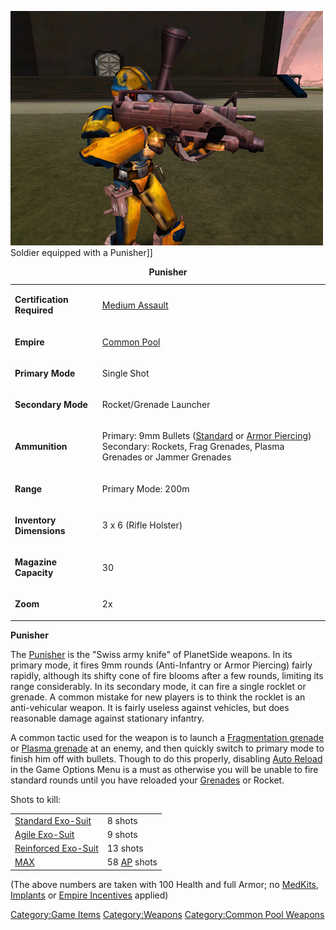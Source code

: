 ![](../images/PSScreenShot0253.jpg "fig:PSScreenShot0253.jpg") Soldier equipped
with a Punisher\]\]

<table>
<caption><strong>Punisher</strong></caption>
<tbody>
<tr class="odd">
<td><p><strong>Certification Required</strong></p></td>
<td><p><a href="Medium_Assault.md" title="wikilink">Medium Assault</a></p></td>
</tr>
<tr class="even">
<td><p><strong>Empire</strong></p></td>
<td><p><a href="Common_Pool.md" title="wikilink">Common Pool</a></p></td>
</tr>
<tr class="odd">
<td><p><strong>Primary Mode</strong></p></td>
<td><p>Single Shot</p></td>
</tr>
<tr class="even">
<td><p><strong>Secondary Mode</strong></p></td>
<td><p>Rocket/Grenade Launcher</p></td>
</tr>
<tr class="odd">
<td><p><strong>Ammunition</strong></p></td>
<td><p>Primary: 9mm Bullets (<a href="9mm_Bullet.md" title="wikilink">Standard</a> or <a href="AP_9mm_Bullet.md" title="wikilink">Armor Piercing</a>)<br />
Secondary: Rockets, Frag Grenades, Plasma Grenades or Jammer Grenades</p></td>
</tr>
<tr class="even">
<td><p><strong>Range</strong></p></td>
<td><p>Primary Mode: 200m</p></td>
</tr>
<tr class="odd">
<td><p><strong>Inventory Dimensions</strong></p></td>
<td><p>3 x 6 (Rifle Holster)</p></td>
</tr>
<tr class="even">
<td><p><strong>Magazine Capacity</strong></p></td>
<td><p>30</p></td>
</tr>
<tr class="odd">
<td><p><strong>Zoom</strong></p></td>
<td><p>2x</p></td>
</tr>
</tbody>
</table>

**Punisher**

The [Punisher](Punisher.md) is the "Swiss army knife" of
PlanetSide weapons. In its primary mode, it fires 9mm rounds
(Anti-Infantry or Armor Piercing) fairly rapidly, although its shifty
cone of fire blooms after a few rounds, limiting its range considerably.
In its secondary mode, it can fire a single rocklet or grenade. A common
mistake for new players is to think the rocklet is an anti-vehicular
weapon. It is fairly useless against vehicles, but does reasonable
damage against stationary infantry.

A common tactic used for the weapon is to launch a [Fragmentation
grenade](Fragmentation_grenade.md) or [Plasma
grenade](Plasma_grenade.md) at an enemy, and then quickly switch
to primary mode to finish him off with bullets. Though to do this
properly, disabling [Auto Reload](../etc/Menu.md#Game_Options) in the
Game Options Menu is a must as otherwise you will be unable to fire
standard rounds until you have reloaded your
[Grenades](Weapons_Index.md#Grenades) or Rocket.

Shots to kill:

|                                               |                                  |
| --------------------------------------------- | -------------------------------- |
| [Standard Exo-Suit](../armor/Standard_Exo-Suit.md)     | 8 shots                          |
| [Agile Exo-Suit](../armor/Agile_Exo-Suit.md)           | 9 shots                          |
| [Reinforced Exo-Suit](../armor/Reinforced_Exo-Suit.md) | 13 shots                         |
| [MAX](../items/Mechanized_Assault_Exo-Suit.md)         | 58 [AP](../terminology/Armor_Piercing.md) shots |

(The above numbers are taken with 100 Health and full Armor; no
[MedKits](../items/MedKit.md), [Implants](../implants/Implants.md) or [Empire
Incentives](../etc/Empire_Incentives.md) applied)

[Category:Game Items](Category:Game_Items.md)
[Category:Weapons](Category:Weapons.md) [Category:Common Pool
Weapons](Category:Common_Pool_Weapons.md)
